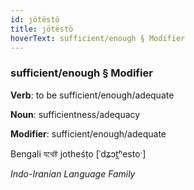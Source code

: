 ```yaml
---
id: ȷötëstö
title: ȷötëstö
hoverText: sufficient/enough § Modifier
---
```


### sufficient/enough § Modifier

**Verb**: to be sufficient/enough/adequate

**Noun**: sufficientness/adequacy

**Modifier**: sufficient/enough/adequate

Bengali যথেষ্ট jotheśṭo [ˈdʑɔt̪ʰestoˑ]

*Indo-Iranian Language Family*